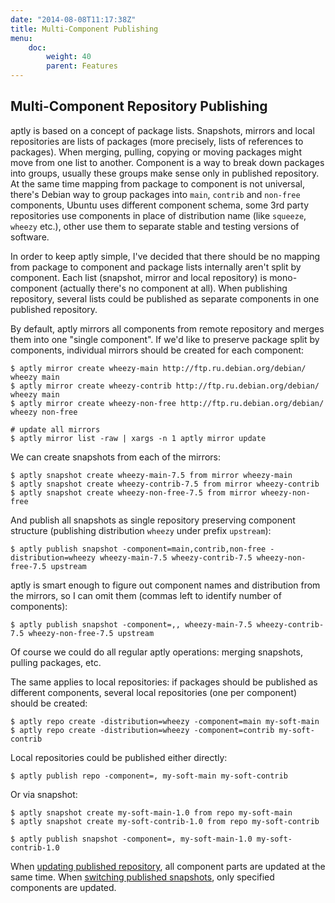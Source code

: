 ```yaml
---
date: "2014-08-08T11:17:38Z"
title: Multi-Component Publishing
menu:
    doc:
        weight: 40
        parent: Features
---
```


Multi-Component Repository Publishing
-------------------------------------

aptly is based on a concept of package lists. Snapshots, mirrors and
local repositories are lists of packages (more precisely, lists of
references to packages). When merging, pulling, copying or moving
packages might move from one list to another. Component is a way to
break down packages into groups, usually these groups make sense only in
published repository. At the same time mapping from package to component
is not universal, there's Debian way to group packages into `main`,
`contrib` and `non-free` components, Ubuntu uses different component schema,
some 3rd party repositories use components in place of
distribution name (like `squeeze`, `wheezy` etc.), other use them to separate
stable and testing versions of software.

In order to keep aptly simple, I've decided that there should be no mapping from
package to component and package lists internally aren't split by
component. Each list (snapshot, mirror and local repository) is
mono-component (actually there's no component at all). When publishing
repository, several lists could be published as separate components in
one published repository.

By default, aptly mirrors all components from remote repository and
merges them into one "single component". If we'd like to preserve
package split by components, individual mirrors should be created for
each component:

    $ aptly mirror create wheezy-main http://ftp.ru.debian.org/debian/ wheezy main
    $ aptly mirror create wheezy-contrib http://ftp.ru.debian.org/debian/ wheezy main
    $ aptly mirror create wheezy-non-free http://ftp.ru.debian.org/debian/ wheezy non-free

    # update all mirrors
    $ aptly mirror list -raw | xargs -n 1 aptly mirror update

We can create snapshots from each of the mirrors:

    $ aptly snapshot create wheezy-main-7.5 from mirror wheezy-main
    $ aptly snapshot create wheezy-contrib-7.5 from mirror wheezy-contrib
    $ aptly snapshot create wheezy-non-free-7.5 from mirror wheezy-non-free

And publish all snapshots as single repository preserving component
structure (publishing distribution `wheezy` under prefix `upstream`):

    $ aptly publish snapshot -component=main,contrib,non-free -distribution=wheezy wheezy-main-7.5 wheezy-contrib-7.5 wheezy-non-free-7.5 upstream

aptly is smart enough to figure out component names and distribution
from the mirrors, so I can omit them (commas left to identify number of
components):

    $ aptly publish snapshot -component=,, wheezy-main-7.5 wheezy-contrib-7.5 wheezy-non-free-7.5 upstream

Of course we could do all regular aptly operations: merging snapshots,
pulling packages, etc.

The same applies to local repositories: if packages should be published as different components,
several local repositories (one per component) should be created:

    $ aptly repo create -distribution=wheezy -component=main my-soft-main
    $ aptly repo create -distribution=wheezy -component=contrib my-soft-contrib

Local repositories could be published either directly:

    $ aptly publish repo -component=, my-soft-main my-soft-contrib

Or via snapshot:

    $ aptly snapshot create my-soft-main-1.0 from repo my-soft-main
    $ aptly snapshot create my-soft-contrib-1.0 from repo my-soft-contrib

    $ aptly publish snapshot -component=, my-soft-main-1.0 my-soft-contrib-1.0

When [updating published repository](/doc/aptly/publish/update/), all component
parts are updated at the same time. When [switching published snapshots](/doc/aptly/publish/switch/),
only specified components are updated.